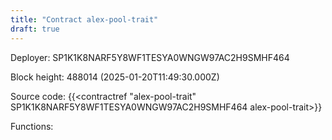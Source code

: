 ```yaml
---
title: "Contract alex-pool-trait"
draft: true
---
```

Deployer: SP1K1K8NARF5Y8WF1TESYA0WNGW97AC2H9SMHF464


 



Block height: 488014 (2025-01-20T11:49:30.000Z)

Source code: {{<contractref "alex-pool-trait" SP1K1K8NARF5Y8WF1TESYA0WNGW97AC2H9SMHF464 alex-pool-trait>}}

Functions:


